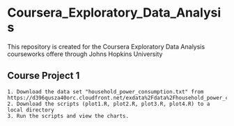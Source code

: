 # Coursera_Exploratory_Data_Analysis
This repository is created for the Coursera Exploratory Data Analysis courseworks offere through Johns Hopkins University

## Course Project 1

    1. Download the data set "household_power_consumption.txt" from https://d396qusza40orc.cloudfront.net/exdata%2Fdata%2Fhousehold_power_consumption.zip
    2. Download the scripts (plot1.R, plot2.R, plot3.R, plot4.R) to a local directory
    3. Run the scripts and view the charts.
    
